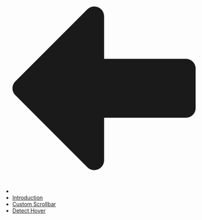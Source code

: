 -   [<svg aria-hidden="true" focusable="false" data-prefix="fas" data-icon="arrow-alt-left" role="img" xmlns="http://www.w3.org/2000/svg" viewBox="0 0 448 512" class="svg-inline--fa icon fa-arrow-alt-left fa-w-14"><path fill="currentColor" d="M448 208v96c0 13.3-10.7 24-24 24H224v103.8c0 21.4-25.8 32.1-41 17L7 273c-9.4-9.4-9.4-24.6 0-34L183 63.3c15.1-15.1 41-4.4 41 17V184h200c13.3 0 24 10.7 24 24z" class=""></path></svg>](/)
-   [Introduction](css/introduction.md)
-   [Custom Scrollbar](css/css-custom-scrollbar.md)
-   [Detect Hover](css/detect-hover-ability.md)
